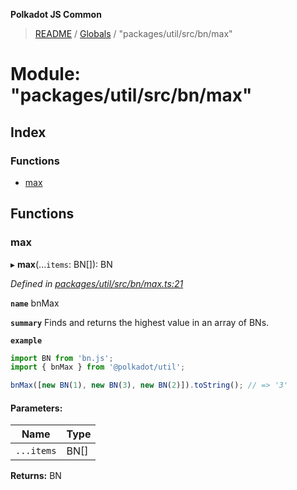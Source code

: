 **Polkadot JS Common**

> [README](../README.md) / [Globals](../globals.md) / "packages/util/src/bn/max"

# Module: "packages/util/src/bn/max"

## Index

### Functions

* [max](_packages_util_src_bn_max_.md#max)

## Functions

### max

▸ **max**(...`items`: BN[]): BN

*Defined in [packages/util/src/bn/max.ts:21](https://github.com/polkadot-js/common/blob/aff78c2e/packages/util/src/bn/max.ts#L21)*

**`name`** bnMax

**`summary`** Finds and returns the highest value in an array of BNs.

**`example`** 
<BR>

```javascript
import BN from 'bn.js';
import { bnMax } from '@polkadot/util';

bnMax([new BN(1), new BN(3), new BN(2)]).toString(); // => '3'
```

#### Parameters:

Name | Type |
------ | ------ |
`...items` | BN[] |

**Returns:** BN
